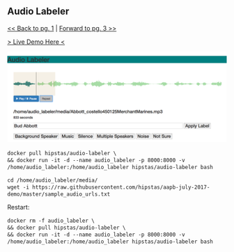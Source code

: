 

## Audio Labeler

[<< Back to pg. 1](https://github.com/hipstas/aapb-july-2017-demo/blob/master/README.md) \| [Forward to pg. 3 >>](https://github.com/hipstas/aapb-july-2017-demo/blob/master/03_attk.utils_demo.ipynb)

[> Live Demo Here <](http://138.68.247.106:8000/)

![](img/Audio_Labeler.png)

```
docker pull hipstas/audio-labeler \
&& docker run -it -d --name audio_labeler -p 8000:8000 -v /home/audio_labeler:/home/audio_labeler hipstas/audio-labeler bash
```

```
cd /home/audio_labeler/media/
wget -i https://raw.githubusercontent.com/hipstas/aapb-july-2017-demo/master/sample_audio_urls.txt
```


Restart:

```
docker rm -f audio_labeler \
&& docker pull hipstas/audio-labeler \
&& docker run -it -d --name audio_labeler -p 8000:8000 -v /home/audio_labeler:/home/audio_labeler hipstas/audio-labeler bash
```
